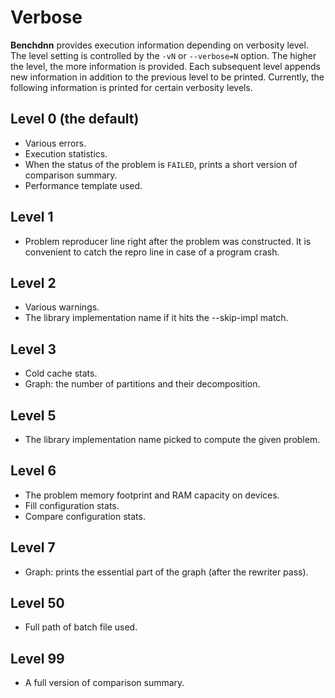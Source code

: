 # Verbose

**Benchdnn** provides execution information depending on verbosity level. The
level setting is controlled by the `-vN` or `--verbose=N` option. The higher the
level, the more information is provided. Each subsequent level appends new
information in addition to the previous level to be printed. Currently, the
following information is printed for certain verbosity levels.

## Level 0 (the default)
* Various errors.
* Execution statistics.
* When the status of the problem is `FAILED`, prints a short version of
  comparison summary.
* Performance template used.

## Level 1
* Problem reproducer line right after the problem was constructed. It is
  convenient to catch the repro line in case of a program crash.

## Level 2
* Various warnings.
* The library implementation name if it hits the --skip-impl match.

## Level 3
* Cold cache stats.
* Graph: the number of partitions and their decomposition.

## Level 5
* The library implementation name picked to compute the given problem.

## Level 6
* The problem memory footprint and RAM capacity on devices.
* Fill configuration stats.
* Compare configuration stats.

## Level 7
* Graph: prints the essential part of the graph (after the rewriter pass).

## Level 50
* Full path of batch file used.

## Level 99
* A full version of comparison summary.
